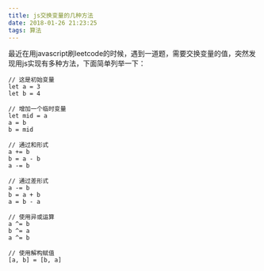 ```yaml
---
title: js交换变量的几种方法
date: 2018-01-26 21:23:25
tags: 算法
---
```


最近在用javascript刷leetcode的时候，遇到一道题，需要交换变量的值，突然发现用js实现有多种方法，下面简单列举一下：

<!--more-->

```
// 这是初始变量
let a = 3
let b = 4
```
```
// 增加一个临时变量
let mid = a
a = b
b = mid
```
```
// 通过和形式
a += b
b = a - b
a -= b
```
```
// 通过差形式
a -= b
b = a + b
a = b - a
```
```
// 使用异或运算
a ^= b
b ^= a
a ^= b
```
```
// 使用解构赋值
[a, b] = [b, a]
```
